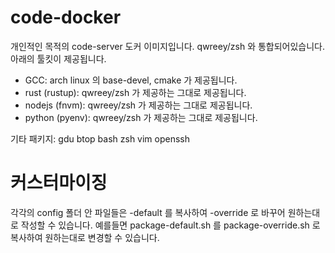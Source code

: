 # code-docker

개인적인 목적의 code-server 도커 이미지입니다. qwreey/zsh 와 통합되어있습니다. 아래의 툴킷이 제공됩니다.

 - GCC: arch linux 의 base-devel, cmake 가 제공됩니다.
 - rust (rustup): qwreey/zsh 가 제공하는 그대로 제공됩니다.
 - nodejs (fnvm): qwreey/zsh 가 제공하는 그대로 제공됩니다.
 - python (pyenv): qwreey/zsh 가 제공하는 그대로 제공됩니다.

기타 패키지: gdu btop bash zsh vim openssh

# 커스터마이징

각각의 config 폴더 안 파일들은 -default 를 복사하여 -override 로 바꾸어 원하는대로 작성할 수 있습니다. 예를들면 package-default.sh 를 package-override.sh 로 복사하여 원하는대로 변경할 수 있습니다.